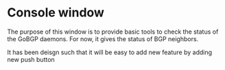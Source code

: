# Console window

The purpose of this window is to provide basic tools to check the status of the GoBGP daemons. 
For now, it gives the status of BGP neighbors.

It has been deisgn such that it will be easy to add new feature by adding new push button
